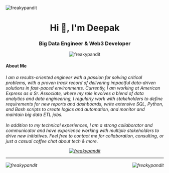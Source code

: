 
<p><img align="center" src="https://media.licdn.com/dms/image/D4D16AQGS6rLk6_Fyrg/profile-displaybackgroundimage-shrink_350_1400/0/1679973109064?e=1689811200&v=beta&t=4OlOs5OJxqf90-zslf1dh9bwagIBFH7AU_uXaw81rKk" alt="freakypandit" /></p>
<h1 align="center">Hi 👋, I'm Deepak</h1>
<h3 align="center">Big Data Engineer & Web3 Developer</h3>
<p align="center"> <img src="https://komarev.com/ghpvc/?username=freakypandit&label=Profile%20views&color=0e75b6&style=flat" alt="freakypandit" /> </p>


<h4 align="left"> About Me </h3>
<h6 align="left">
I am a results-oriented engineer with a passion for solving critical problems, with a proven track record of delivering impactful data-driven solutions in fast-paced environments. Currently, I am working at American Express as a Sr. Associate, where my role involves a blend of data analytics and data engineering, I regularly work with stakeholders to define requirements for new reports and dashboards, write extensive SQL, Python, and Bash scripts to create logics and automation, and monitor and maintain big data ETL jobs.
<br/><br/>
In addition to my technical experiences, I am a strong collaborator and communicator and have experience working with multiple stakeholders to drive new initiatives. Feel free to contact me for collaboration, consulting, or just a casual coffee chat about tech & more.
</p>


<p align="center"> <a href="https://github.com/ryo-ma/github-profile-trophy"><img src="https://github-profile-trophy.vercel.app/?username=freakypandit&theme=onedark&row=1&no-bg=true&margin-w=5" alt="freakypandit" /></a> </p>

<hr/>
<p><img align="left" src="https://github-readme-stats.vercel.app/api?username=freakypandit&show_icons=true&theme=dark&locale=en&card_width=320" alt="freakypandit" /></p>
<p><img align="right" src="https://github-readme-streak-stats.herokuapp.com/?user=freakypandit&card_width=350" alt="freakypandit" /></p>
